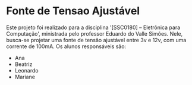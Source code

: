 # **Fonte de Tensao Ajustável**

Este projeto foi realizado para a disciplina '[SSC0180] – Eletrônica para Computação', ministrada pelo professor Eduardo do Valle Simões. Nele, busca-se projetar uma fonte de tensão ajustável entre 3v e 12v, com uma corrente de 100mA. Os alunos responsáveis são: 

  * Ana
  * Beatriz
  * Leonardo
  * Mariane

